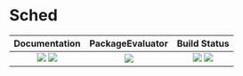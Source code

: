# Sched

| **Documentation**                                                               | **PackageEvaluator**                                                                            | **Build Status**                                                                                |
|:-------------------------------------------------------------------------------:|:-----------------------------------------------------------------------------------------------:|:-----------------------------------------------------------------------------------------------:|
| [![][docs-stable-img]][docs-stable-url] [![][docs-dev-img]][docs-dev-url] | [![][pkg-0.6-img]][pkg-0.6-url] | [![][travis-img]][travis-url] [![][codecov-img]][codecov-url] |

[docs-dev-img]: https://img.shields.io/badge/docs-dev-blue.svg
[docs-dev-url]: https://scls19fr.github.io/Sched.jl/dev

[docs-stable-img]: https://img.shields.io/badge/docs-stable-blue.svg
[docs-stable-url]: https://scls19fr.github.io/Sched.jl/stable

[travis-img]: https://travis-ci.org/scls19fr/Sched.jl.svg?branch=master
[travis-url]: https://travis-ci.org/scls19fr/Sched.jl

[codecov-img]: http://codecov.io/github/scls19fr/Sched.jl/coverage.svg
[codecov-url]: http://codecov.io/github/scls19fr/Sched.jl

[pkg-0.6-img]: http://pkg.julialang.org/badges/Sched_0.6.svg
[pkg-0.6-url]: http://pkg.julialang.org/?pkg=Sched&ver=0.6
